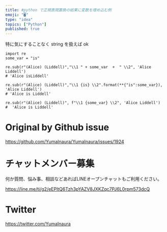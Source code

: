 ```yaml
---
title: #python で正規表現置換の結果に変数を埋め込む例
emoji: "🖥"
type: "idea"
topics: ["Python"]
published: true
---
```


特に気にすることなく string を扱えば ok

```
import re
some_var = "is"
```

```
re.sub(r"(Alice) (Liddell)","\\1 " + some_var  +  " \\2", 'Alice Liddell')
# 'Alice isLiddell'

```

```
re.sub(r"(Alice) (Liddell)","\\1 {is} \\2".format(**{"is":some_var}), 'Alice Liddell')
# 'Alice is Liddell'

```

```
re.sub(r"(Alice) (Liddell)", f"\\1 {some_var} \\2", 'Alice Liddell')
#  'Alice is Liddell'

```

# Original by Github issue

https://github.com/YumaInaura/YumaInaura/issues/1924








<!-- Update From Qiita API -->

# チャットメンバー募集


何か質問、悩み事、相談などあればLINEオープンチャットもご利用ください。

https://line.me/ti/g2/eEPltQ6Tzh3pYAZV8JXKZqc7PJ6L0rpm573dcQ





# Twitter


https://twitter.com/YumaInaura


<!-- Update From Qiita API -->


